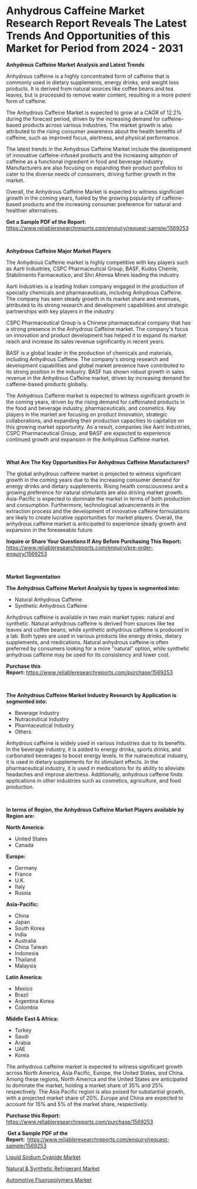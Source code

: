 <p><h1>Anhydrous Caffeine Market Research Report Reveals The Latest Trends And Opportunities of this Market for Period from 2024 - 2031</h1></p><p><strong>Anhydrous Caffeine Market Analysis and Latest Trends</strong></p>
<p><p>Anhydrous caffeine is a highly concentrated form of caffeine that is commonly used in dietary supplements, energy drinks, and weight loss products. It is derived from natural sources like coffee beans and tea leaves, but is processed to remove water content, resulting in a more potent form of caffeine.</p><p>The Anhydrous Caffeine Market is expected to grow at a CAGR of 12.2% during the forecast period, driven by the increasing demand for caffeine-based products across various industries. The market growth is also attributed to the rising consumer awareness about the health benefits of caffeine, such as improved focus, alertness, and physical performance.</p><p>The latest trends in the Anhydrous Caffeine Market include the development of innovative caffeine-infused products and the increasing adoption of caffeine as a functional ingredient in food and beverage industry. Manufacturers are also focusing on expanding their product portfolios to cater to the diverse needs of consumers, driving further growth in the market.</p><p>Overall, the Anhydrous Caffeine Market is expected to witness significant growth in the coming years, fueled by the growing popularity of caffeine-based products and the increasing consumer preference for natural and healthier alternatives.</p></p>
<p><strong>Get a Sample PDF of the Report:&nbsp;</strong> <a href="https://www.reliableresearchreports.com/enquiry/request-sample/1569253">https://www.reliableresearchreports.com/enquiry/request-sample/1569253</a></p>
<p>&nbsp;</p>
<p><strong>Anhydrous Caffeine Major Market Players</strong></p>
<p><p>The Anhydrous Caffeine market is highly competitive with key players such as Aarti Industries, CSPC Pharmaceutical Group, BASF, Kudos Chemie, Stabilimento Farmaceutico, and Shri Ahimsa Mines leading the industry. </p><p>Aarti Industries is a leading Indian company engaged in the production of specialty chemicals and pharmaceuticals, including Anhydrous Caffeine. The company has seen steady growth in its market share and revenues, attributed to its strong research and development capabilities and strategic partnerships with key players in the industry.</p><p>CSPC Pharmaceutical Group is a Chinese pharmaceutical company that has a strong presence in the Anhydrous Caffeine market. The company's focus on innovation and product development has helped it to expand its market reach and increase its sales revenue significantly in recent years.</p><p>BASF is a global leader in the production of chemicals and materials, including Anhydrous Caffeine. The company's strong research and development capabilities and global market presence have contributed to its strong position in the industry. BASF has shown robust growth in sales revenue in the Anhydrous Caffeine market, driven by increasing demand for caffeine-based products globally.</p><p>The Anhydrous Caffeine market is expected to witness significant growth in the coming years, driven by the rising demand for caffeinated products in the food and beverage industry, pharmaceuticals, and cosmetics. Key players in the market are focusing on product innovation, strategic collaborations, and expanding their production capacities to capitalize on this growing market opportunity. As a result, companies like Aarti Industries, CSPC Pharmaceutical Group, and BASF are expected to experience continued growth and expansion in the Anhydrous Caffeine market.</p></p>
<p>&nbsp;</p>
<p><strong>What Are The Key Opportunities For Anhydrous Caffeine Manufacturers?</strong></p>
<p><p>The global anhydrous caffeine market is projected to witness significant growth in the coming years due to the increasing consumer demand for energy drinks and dietary supplements. Rising health consciousness and a growing preference for natural stimulants are also driving market growth. Asia-Pacific is expected to dominate the market in terms of both production and consumption. Furthermore, technological advancements in the extraction process and the development of innovative caffeine formulations are likely to create lucrative opportunities for market players. Overall, the anhydrous caffeine market is anticipated to experience steady growth and expansion in the foreseeable future.</p></p>
<p><strong>Inquire or Share Your Questions If Any Before Purchasing This Report:</strong> <a href="https://www.reliableresearchreports.com/enquiry/pre-order-enquiry/1569253">https://www.reliableresearchreports.com/enquiry/pre-order-enquiry/1569253</a></p>
<p>&nbsp;</p>
<p><strong>Market Segmentation</strong></p>
<p><strong>The Anhydrous Caffeine Market Analysis by types is segmented into:</strong></p>
<p><ul><li>Natural Anhydrous Caffeine</li><li>Synthetic Anhydrous Caffeine</li></ul></p>
<p><p>Anhydrous caffeine is available in two main market types: natural and synthetic. Natural anhydrous caffeine is derived from sources like tea leaves and coffee beans, while synthetic anhydrous caffeine is produced in a lab. Both types are used in various products like energy drinks, dietary supplements, and medications. Natural anhydrous caffeine is often preferred by consumers looking for a more "natural" option, while synthetic anhydrous caffeine may be used for its consistency and lower cost.</p></p>
<p><strong>Purchase this Report:&nbsp;</strong><a href="https://www.reliableresearchreports.com/purchase/1569253">https://www.reliableresearchreports.com/purchase/1569253</a></p>
<p>&nbsp;</p>
<p><strong>The Anhydrous Caffeine Market Industry Research by Application is segmented into:</strong></p>
<p><ul><li>Beverage Industry</li><li>Nutraceutical Industry</li><li>Pharmaceutical Industry</li><li>Others</li></ul></p>
<p><p>Anhydrous caffeine is widely used in various industries due to its benefits. In the beverage industry, it is added to energy drinks, sports drinks, and carbonated beverages to boost energy levels. In the nutraceutical industry, it is used in dietary supplements for its stimulant effects. In the pharmaceutical industry, it is used in medications for its ability to alleviate headaches and improve alertness. Additionally, anhydrous caffeine finds applications in other industries such as cosmetics, agriculture, and food production.</p></p>
<p>&nbsp;</p>
<p><strong>In terms of Region, the Anhydrous Caffeine Market Players available by Region are:</strong></p>
<p>
    <p> <strong> North America: </strong>
        <ul>
            <li>United States</li>
            <li>Canada</li>
        </ul>
        </p> 
    <p> <strong> Europe: </strong>
        <ul>
            <li>Germany</li>
            <li>France</li>
            <li>U.K.</li>
            <li>Italy</li>
            <li>Russia</li>
        </ul>
        </p> 
    <p> <strong> Asia-Pacific: </strong>
        <ul>
            <li>China</li>
            <li>Japan</li>
            <li>South Korea</li>
            <li>India</li>
            <li>Australia</li>
            <li>China Taiwan</li>
            <li>Indonesia</li>
            <li>Thailand</li>
            <li>Malaysia</li>
        </ul>
        </p> 
    <p> <strong> Latin America: </strong>
        <ul>
            <li>Mexico</li>
            <li>Brazil</li>
            <li>Argentina Korea</li>
            <li>Colombia</li>
        </ul>
        </p> 
    <p> <strong> Middle East & Africa: </strong>
        <ul>
            <li>Turkey</li>
            <li>Saudi</li>
            <li>Arabia</li>
            <li>UAE</li>
            <li>Korea</li>
        </ul>
    </p>
    </p>
<p><p>The anhydrous caffeine market is expected to witness significant growth across North America, Asia Pacific, Europe, the United States, and China. Among these regions, North America and the United States are anticipated to dominate the market, holding a market share of 35% and 25% respectively. The Asia Pacific region is also poised for substantial growth, with a projected market share of 20%. Europe and China are expected to account for 15% and 5% of the market share, respectively.</p></p>
<p><strong>Purchase this Report: </strong><a href="https://www.reliableresearchreports.com/purchase/1569253">https://www.reliableresearchreports.com/purchase/1569253</a></p>
<p>&nbsp;<strong>Get a Sample PDF of the Report:&nbsp;&nbsp;</strong><a href="https://www.reliableresearchreports.com/enquiry/request-sample/1569253">https://www.reliableresearchreports.com/enquiry/request-sample/1569253</a></p>
<p><strong></strong></p>
<p><p><a href="https://view.publitas.com/reportprime-1/liquid-sodium-cyanide-market-research-report-forecasted-for-period-from-2023-2030-by-market-type-market-application-and-region/">Liquid Sodium Cyanide Market</a></p><p><a href="https://view.publitas.com/reportprime-1/natural-synthetic-refrigerant-market-size-focuses-on-market-dynamics-in-depth-analysis-and-future-projections-of-its-market-forecasted-for-period-from-2023-to-2030/">Natural & Synthetic Refrigerant Market</a></p><p><a href="https://view.publitas.com/reportprime-1/automotive-fluoropolymers-market-analysis-examines-its-scope-on-growth-opportunities-and-forecasted-trends-spanning-from-2023-to-2030/">Automotive Fluoropolymers Market</a></p></p>